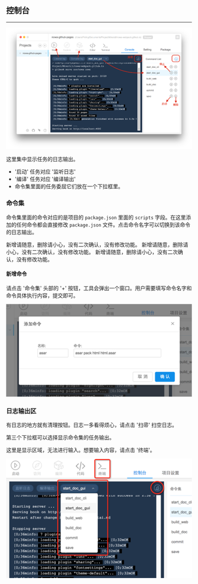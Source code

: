 ##  控制台

---

<img src="sc_operation_4.png">


这里集中显示任务的日志输出。

* '启动' 任务对应 '监听日志'
* '编译' 任务对应 '编译输出'
* 命令集里面的任务委屈它们放在一个下拉框里。

### 命令集

命令集里面的命令对应的是项目的 `package.json` 里面的 `scripts` 字段。在这里添加的任何命令都会直接修改 `package.json` 文件。点击命令名字可以切换到该命令的日志输出。

新增请随意，删除请小心，没有二次确认，没有修改功能。
新增请随意，删除请小心，没有二次确认，没有修改功能。
新增请随意，删除请小心，没有二次确认，没有修改功能。


#### 新增命令

请点击 '命令集' 头部的 '+' 按钮，工具会弹出一个窗口。用户需要填写命令名字和命令具体执行内容，提交即可。

<img src="sc_operation_5.png" width="600">


### 日志输出区

有日志的地方就有清理按钮。日志一多看得烦心，请点击 '扫帚' 扫空日志。

第三个下拉框可以选择显示命令集的任务输出。

这里是显示区域，无法进行输入。想要输入内容，请点击 '终端'。

<img src="sc_operation_6.png" width="600">



